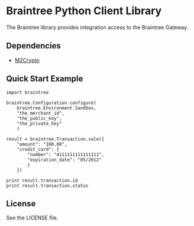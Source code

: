 # Braintree Python Client Library

The Braintree library provides integration access to the Braintree Gateway.

## Dependencies

* [M2Crypto](http://chandlerproject.org/bin/view/Projects/MeTooCrypto)

## Quick Start Example

    import braintree

    braintree.Configuration.configure(
        braintree.Environment.Sandbox,
        "the_merchant_id",
        "the_public_key",
        "the_private_key"
        )

    result = braintree.Transaction.sale({
        "amount": "100.00",
        "credit_card": {
            "number": "4111111111111111",
            "expiration_date": "05/2012"
            }
        })

    print result.transaction.id
    print result.transaction.status

## License

See the LICENSE file.
